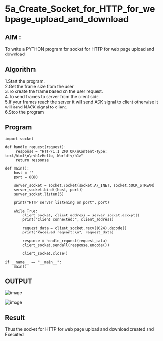 # 5a_Create_Socket_for_HTTP_for_webpage_upload_and_download
## AIM :
To write a PYTHON program for socket for HTTP for web page upload and download
## Algorithm

1.Start the program.
<BR>
2.Get the frame size from the user
<BR>
3.To create the frame based on the user request.
<BR>
4.To send frames to server from the client side.
<BR>
5.If your frames reach the server it will send ACK signal to client otherwise it will send NACK signal to client.
<BR>
6.Stop the program
<BR>
## Program 
```
import socket

def handle_request(request):
     response = "HTTP/1.1 200 OK\nContent-Type: text/html\n\n<h1>Hello, World!</h1>"
     return response

def main():
    host = ''  
    port = 8080  

    server_socket = socket.socket(socket.AF_INET, socket.SOCK_STREAM)
    server_socket.bind((host, port))
    server_socket.listen(5)  

    print("HTTP server listening on port", port)

    while True:
        client_socket, client_address = server_socket.accept()  
        print("Client connected:", client_address)

        request_data = client_socket.recv(1024).decode()  
        print("Received request:\n", request_data)

        response = handle_request(request_data)  
        client_socket.sendall(response.encode())  

        client_socket.close()

if __name__ == "__main__":
    main()
```
## OUTPUT
![image](https://github.com/user-attachments/assets/6642fa4c-693b-4878-81ed-5926cc5da622)

![image](https://github.com/user-attachments/assets/bf2839e9-d476-469e-a614-30d8d334fc7b)


## Result
Thus the socket for HTTP for web page upload and download created and Executed
